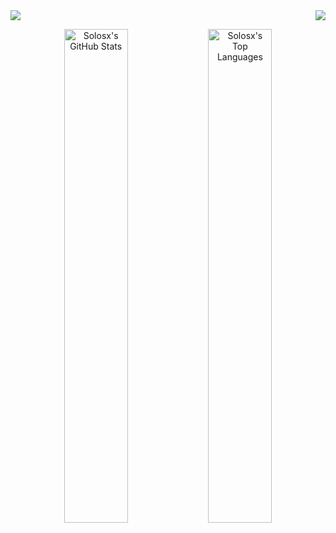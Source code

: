 <div style="display: flex; justify-content: space-between;">
  <picture>
    <source
      srcset="https://github-readme-stats.vercel.app/api?username=Solosx&show_icons=true&theme=dark"
      media="(prefers-color-scheme: dark)"
    />
    <source
      srcset="https://github-readme-stats.vercel.app/api?username=Solosx&show_icons=true"
      media="(prefers-color-scheme: light), (prefers-color-scheme: no-preference)"
    />
    <img src="https://github-readme-stats.vercel.app/api?username=Solosx&show_icons=true" />
  </picture>

  <a href="https://github.com/anuraghazra/github-readme-stats">
    <img src="https://github-readme-stats.vercel.app/api/top-langs/?username=Solosx&layout=compact&theme=dark" />
  </a>
</div>

<p align="center">
  <img src="https://github-readme-stats.vercel.app/api?username=Solosx&show_icons=true" alt="Solosx's GitHub Stats" width="45%" />
  <img src="https://github-readme-stats.vercel.app/api/top-langs/?username=Solosx&layout=compact&theme=dark" alt="Solosx's Top Languages" width="45%" />
</p>
